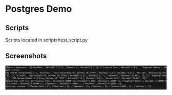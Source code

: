 # Postgres Demo

## Scripts
Scripts located in scripts/test_script.py
## Screenshots

![alt text](image.png)